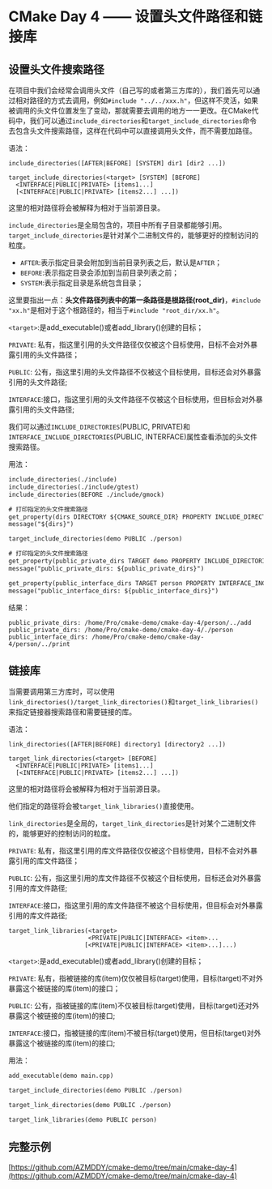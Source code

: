# CMake Day 4 —— 设置头文件路径和链接库

## 设置头文件搜索路径

在项目中我们会经常会调用头文件（自己写的或者第三方库的），我们首先可以通过相对路径的方式去调用，例如`#include "../../xxx.h"`，但这样不灵活，如果被调用的头文件位置发生了变动，那就需要去调用的地方一一更改。在CMake代码中，我们可以通过`include_directories`和`target_include_directories`命令去包含头文件搜索路径，这样在代码中可以直接调用头文件，而不需要加路径。

语法：
```text
include_directories([AFTER|BEFORE] [SYSTEM] dir1 [dir2 ...])

target_include_directories(<target> [SYSTEM] [BEFORE]
  <INTERFACE|PUBLIC|PRIVATE> [items1...]
  [<INTERFACE|PUBLIC|PRIVATE> [items2...] ...])

```
这里的相对路径将会被解释为相对于当前源目录。

`include_directories`是全局包含的，项目中所有子目录都能够引用。
`target_include_directories`是针对某个二进制文件的，能够更好的控制访问的粒度。

+ `AFTER`:表示指定目录会附加到当前目录列表之后，默认是`AFTER`；
+ `BEFORE`:表示指定目录会添加到当前目录列表之前；
+ `SYSTEM`:表示指定目录是系统包含目录；

这里要指出一点：**头文件路径列表中的第一条路径是根路径(root_dir)**，`#include "xx.h"`是相对于这个根路径的，相当于`#include "root_dir/xx.h"`。

`<target>`:是add_executable()或者add_library()创建的目标；

`PRIVATE`: 私有，指这里引用的头文件路径仅仅被这个目标使用，目标不会对外暴露引用的头文件路径；

`PUBLIC`: 公有，指这里引用的头文件路径不仅被这个目标使用，目标还会对外暴露引用的头文件路径;

`INTERFACE`:接口，指这里引用的头文件路径不仅被这个目标使用，但目标会对外暴露引用的头文件路径;


我们可以通过`INCLUDE_DIRECTORIES`(PUBLIC, PRIVATE)和`INTERFACE_INCLUDE_DIRECTORIES`(PUBLIC, INTERFACE)属性查看添加的头文件搜索路径。

用法：
```CMakeLists.txt
include_directories(./include)
include_directories(./include/gtest)
include_directories(BEFORE ./include/gmock)

# 打印指定的头文件搜索路径
get_property(dirs DIRECTORY ${CMAKE_SOURCE_DIR} PROPERTY INCLUDE_DIRECTORIES)
message("${dirs}")
```

```CMakeLists.txt
target_include_directories(demo PUBLIC ./person)

# 打印指定的头文件搜索路径
get_property(public_private_dirs TARGET demo PROPERTY INCLUDE_DIRECTORIES)
message("public_private_dirs: ${public_private_dirs}")

get_property(public_interface_dirs TARGET person PROPERTY INTERFACE_INCLUDE_DIRECTORIES)
message("public_interface_dirs: ${public_interface_dirs}")
```

结果：

```text
public_private_dirs: /home/Pro/cmake-demo/cmake-day-4/person/../add
public_private_dirs: /home/Pro/cmake-demo/cmake-day-4/./person
public_interface_dirs: /home/Pro/cmake-demo/cmake-day-4/person/../print
```

## 链接库

当需要调用第三方库时，可以使用`link_directories()/target_link_directories()`和`target_link_libraries()`来指定链接器搜索路径和需要链接的库。

语法：
```text
link_directories([AFTER|BEFORE] directory1 [directory2 ...])

target_link_directories(<target> [BEFORE]
  <INTERFACE|PUBLIC|PRIVATE> [items1...]
  [<INTERFACE|PUBLIC|PRIVATE> [items2...] ...])
```
这里的相对路径将会被解释为相对于当前源目录。

他们指定的路径将会被`target_link_libraries()`直接使用。

`link_directories`是全局的，`target_link_directories`是针对某个二进制文件的，能够更好的控制访问的粒度。

`PRIVATE`: 私有，指这里引用的库文件路径仅仅被这个目标使用，目标不会对外暴露引用的库文件路径；

`PUBLIC`: 公有，指这里引用的库文件路径不仅被这个目标使用，目标还会对外暴露引用的库文件路径;

`INTERFACE`:接口，指这里引用的库文件路径不被这个目标使用，但目标会对外暴露引用的库文件路径;

```text
target_link_libraries(<target>
                      <PRIVATE|PUBLIC|INTERFACE> <item>...
                     [<PRIVATE|PUBLIC|INTERFACE> <item>...]...)
```

`<target>`:是add_executable()或者add_library()创建的目标；

`PRIVATE`: 私有，指被链接的库(item)仅仅被目标(target)使用，目标(target)不对外暴露这个被链接的库(item)的接口；

`PUBLIC`: 公有，指被链接的库(item)不仅被目标(target)使用，目标(target)还对外暴露这个被链接的库(item)的接口;

`INTERFACE`:接口，指被链接的库(item)不被目标(target)使用，但目标(target)对外暴露这个被链接的库(item)的接口;

用法：

```CMakeLists.txt
add_executable(demo main.cpp)

target_include_directories(demo PUBLIC ./person)

target_link_directories(demo PUBLIC ./person)

target_link_libraries(demo PUBLIC person)
```

## 完整示例

[https://github.com/AZMDDY/cmake-demo/tree/main/cmake-day-4](https://github.com/AZMDDY/cmake-demo/tree/main/cmake-day-4)